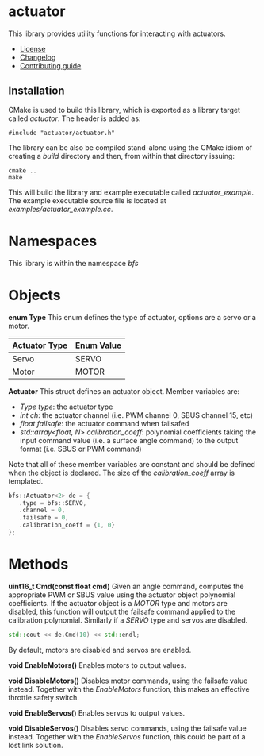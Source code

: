 # actuator
This library provides utility functions for interacting with actuators. 
   * [License](LICENSE.md)
   * [Changelog](CHANGELOG.md)
   * [Contributing guide](CONTRIBUTING.md)

## Installation
CMake is used to build this library, which is exported as a library target called *actuator*. The header is added as:

```
#include "actuator/actuator.h"
```

The library can be also be compiled stand-alone using the CMake idiom of creating a *build* directory and then, from within that directory issuing:

```
cmake ..
make
```

This will build the library and example executable called *actuator_example*. The example executable source file is located at *examples/actuator_example.cc*.

# Namespaces
This library is within the namespace *bfs*

# Objects

**enum Type** This enum defines the type of actuator, options are a servo or a motor.

| Actuator Type | Enum Value |
| --- | --- |
| Servo | SERVO |
| Motor | MOTOR |

**Actuator<int N>** This struct defines an actuator object. Member variables are:
   * *Type type*: the actuator type
   * *int ch*: the actuator channel (i.e. PWM channel 0, SBUS channel 15, etc)
   * *float failsafe*: the actuator command when failsafed
   * *std::array<float, N> calibration_coeff*: polynomial coefficients taking the input command value (i.e. a surface angle command) to the output format (i.e. SBUS or PWM command)

Note that all of these member variables are constant and should be defined when the object is declared. The size of the *calibration_coeff* array is templated. 

```C++
bfs::Actuator<2> de = {
   .type = bfs::SERVO,
   .channel = 0,
   .failsafe = 0,
   .calibration_coeff = {1, 0}
};
```

# Methods

**uint16_t Cmd(const float cmd)** Given an angle command, computes the appropriate PWM or SBUS value using the actuator object polynomial coefficients. If the actuator object is a *MOTOR* type and motors are disabled, this function will output the failsafe command applied to the calibration polynomial. Similarly if a *SERVO* type and servos are disabled.

```C++
std::cout << de.Cmd(10) << std::endl;
```

By default, motors are disabled and servos are enabled.

**void EnableMotors()** Enables motors to output values.

**void DisableMotors()** Disables motor commands, using the failsafe value instead. Together with the *EnableMotors* function, this makes an effective throttle safety switch.

**void EnableServos()** Enables servos to output values.

**void DisableServos()** Disables servo commands, using the failsafe value instead. Together with the *EnableServos* function, this could be part of a lost link solution.
